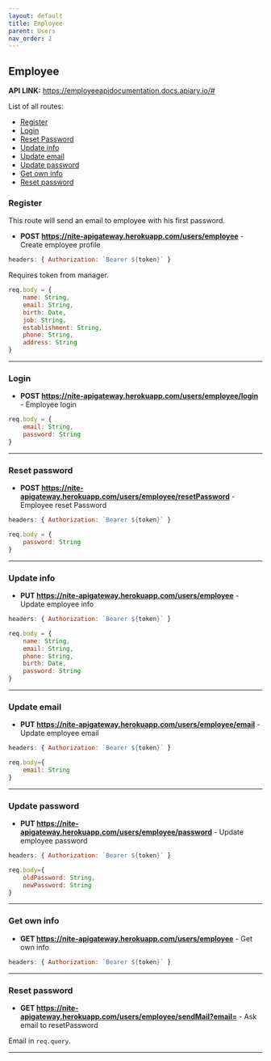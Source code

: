 ```yaml
---
layout: default
title: Employee
parent: Users
nav_order: 2
---
```


## Employee

**API LINK:** https://employeeapidocumentation.docs.apiary.io/#

List of all routes:
* [Register](#register)
* [Login](#login)
* [Reset Password](#reset-password)
* [Update info](#update-info)
* [Update email](#update-email)
* [Update password](#update-password)
* [Get own info](#get-own-info)
* [Reset password](#reset-password)


### Register


This route will send an email to employee with his first password.

* **POST https://nite-apigateway.herokuapp.com/users/employee** - Create employee profile

```js
headers: { Authorization: `Bearer ${token}` }
``` 
Requires token from manager.


```js
req.body = {
    name: String,
    email: String,
    birth: Date,
    job: String,
    establishment: String,
    phone: String,
    address: String
}
```
___

### Login

* **POST https://nite-apigateway.herokuapp.com/users/employee/login** - Employee login
```js
req.body = {
    email: String,
    password: String
}
```
____

### Reset password
* **POST https://nite-apigateway.herokuapp.com/users/employee/resetPassword** - Employee reset Password

```js
headers: { Authorization: `Bearer ${token}` }
``` 

```js
req.body = {
    password: String
}
```

____

### Update info

* **PUT https://nite-apigateway.herokuapp.com/users/employee** - Update employee info


```js
headers: { Authorization: `Bearer ${token}` }
``` 

```js
req.body = {
    name: String,
    email: String,
    phone: String,
    birth: Date,
    password: String
}
```

____

### Update email

* **PUT https://nite-apigateway.herokuapp.com/users/employee/email** - Update employee email


```js
headers: { Authorization: `Bearer ${token}` }
``` 

```js
req.body={
    email: String
}
```

____

### Update password

* **PUT https://nite-apigateway.herokuapp.com/users/employee/password** - Update employee password


```js
headers: { Authorization: `Bearer ${token}` }
``` 

```js
req.body={
    oldPassword: String,
    newPassword: String
}
```
____

### Get own info

* **GET https://nite-apigateway.herokuapp.com/users/employee** - Get own info


```js
headers: { Authorization: `Bearer ${token}` }
``` 

____

### Reset password

* **GET https://nite-apigateway.herokuapp.com/users/employee/sendMail?email=** - Ask email to resetPassword

Email in `req.query`.

____
